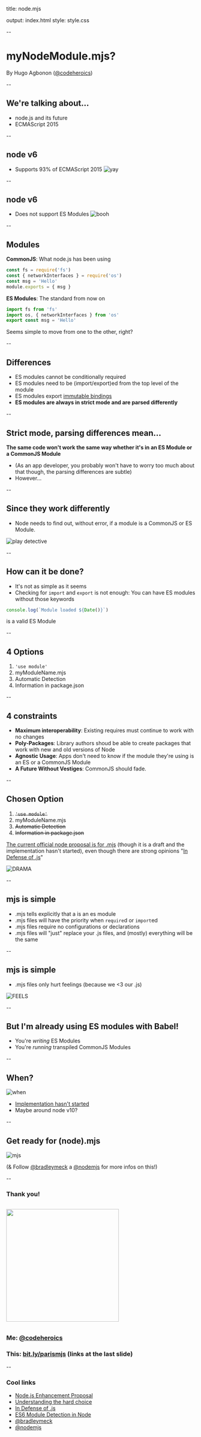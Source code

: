 
title: node.mjs

output: index.html
style: style.css

--

# myNodeModule.mjs?
By Hugo Agbonon ([@codeheroics](http://twitter.com/codeheroics))

--

## We're talking about...

* node.js and its future
* ECMAScript 2015

--

## node v6
* Supports 93% of ECMAScript 2015
![yay](images/yay.gif)

--

## node v6
* Does not support ES Modules
![booh](images/disappointed.gif)

--

## Modules

**CommonJS**: What node.js has been using
```js
const fs = require('fs')
const { networkInterfaces } = require('os')
const msg = 'Hello'
module.exports = { msg }
```
**ES Modules**: The standard from now on
```js
import fs from 'fs'
import os, { networkInterfaces } from 'os'
export const msg = 'Hello'
```

Seems simple to move from one to the other, right?

--

## Differences

* ES modules cannot be conditionally required
* ES modules need to be (import/export)ed from the top level of the module
* ES modules export [immutable bindings](http://www.2ality.com/2015/07/es6-module-exports.html)
* **ES modules are always in strict mode and are parsed differently**

--

## Strict mode, parsing differences mean...

**The same code won't work the same way whether it's in an ES Module or a CommonJS Module**
* (As an app developer, you probably won't have to worry too much about that though, the parsing differences are subtle)
* However...

--

## Since they work differently

* Node needs to find out, without error, if a module is a CommonJS or ES Module.

![play detective](images/detective.gif)

--

## How can it be done?

* It's not as simple as it seems
* Checking for `import` and `export` is not enough: You can have ES modules without those keywords

```js
console.log(`Module loaded ${Date()}`)
```
is a valid ES Module

--

## 4 Options

1. `'use module'`
1. myModuleName.mjs
1. Automatic Detection
1. Information in package.json

--

## 4 constraints

* **Maximum interoperability**: Existing requires must continue to work with no changes
* **Poly-Packages**: Library authors shoud be able to create packages that work with new and old versions of Node
* **Agnostic Usage**: Apps don't need to know if the module they're using is an ES or a CommonJS Module
* **A Future Without Vestiges**: CommonJS should fade.

--

## Chosen Option

1. ~~`'use module'`~~
1. myModuleName.mjs
1. ~~Automatic Detection~~
1. ~~Information in package.json~~

[The current official node proposal is for .mjs](https://github.com/nodejs/node-eps/blob/master/002-es6-modules.md) (though it is a draft and the implementation hasn't started), even though there are strong opinions "[In Defense of .js](https://github.com/dherman/defense-of-dot-js/blob/master/proposal.md)"

![DRAMA](images/drama.gif)

--

## mjs is simple

* .mjs tells explicitly that a is an es module
* .mjs files will have the priority when `require`d or `import`ed
* .mjs files require no configurations or declarations
* .mjs files will "just" replace your .js files, and (mostly) everything will be the same

--

## mjs is simple

* .mjs files only hurt feelings (because we <3 our .js)

![FEELS](images/feels.gif)

--

## But I'm already using ES modules with Babel!

* You're *writing* ES Modules
* You're *running* transpiled CommonJS Modules

--

## When?

![when](images/tweet.png)

* [Implementation hasn't started](https://github.com/nodejs/node-eps/blob/master/002-es6-modules.md)
* Maybe around node v10?

--

## Get ready for (node).mjs

![mjs](images/mjs.jpg)

(& Follow [@bradleymeck](https://twitter.com/bradleymeck) a [@nodemjs](https://twitter.com/nodemjs) for more infos on this!)

--

### Thank you!

<div class="author" style="margin-top: 30px;">
  <img src="images/thanks.gif" height=300 style="margin-bottom: 10px;">
  <h3>
    Me: <a href="http://twitter.com/codeheroics">@codeheroics</a>
  </h3>
  <h3>
    This: <a href="http://bit.ly/parismjs">bit.ly/parismjs</a> (links at the last slide)
  </h3>
</div>

--

### Cool links

* [Node.js Enhancement Proposal](https://github.com/nodejs/node-eps/blob/master/002-es6-modules.md)
* [Understanding the hard choice](https://medium.com/@bradleymeck/understanding-the-hard-choice-1ea3008fc9d0#.nsyo388o4)
* [In Defense of .js](https://github.com/dherman/defense-of-dot-js/blob/master/proposal.md)
* [ES6 Module Detection in Node](https://github.com/nodejs/node/wiki/ES6-Module-Detection-in-Node)
* [@bradleymeck](https://twitter.com/bradleymeck)
* [@nodemjs](https://twitter.com/nodemjs)

